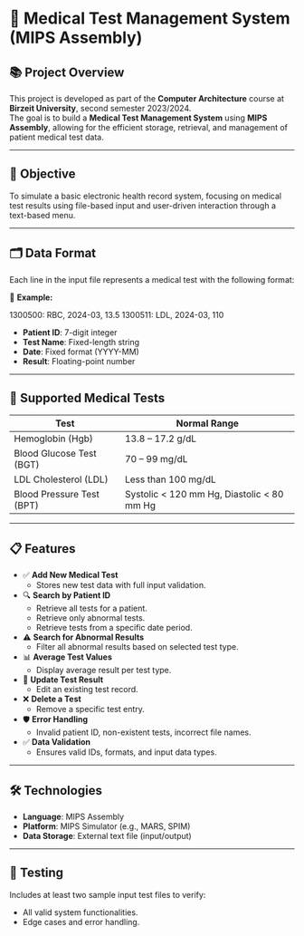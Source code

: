 # 🏥 Medical Test Management System (MIPS Assembly)

## 📚 Project Overview

This project is developed as part of the **Computer Architecture** course at **Birzeit University**, second semester 2023/2024.  
The goal is to build a **Medical Test Management System** using **MIPS Assembly**, allowing for the efficient storage, retrieval, and management of patient medical test data.

---

## 🎯 Objective

To simulate a basic electronic health record system, focusing on medical test results using file-based input and user-driven interaction through a text-based menu.

---

## 🗂️ Data Format

Each line in the input file represents a medical test with the following format:

📌 **Example:**

1300500: RBC, 2024-03, 13.5
1300511: LDL, 2024-03, 110


- **Patient ID**: 7-digit integer  
- **Test Name**: Fixed-length string  
- **Date**: Fixed format (YYYY-MM)  
- **Result**: Floating-point number

---

## 🧪 Supported Medical Tests

| Test                          | Normal Range                               |
|------------------------------|---------------------------------------------|
| Hemoglobin (Hgb)             | 13.8 – 17.2 g/dL                            |
| Blood Glucose Test (BGT)     | 70 – 99 mg/dL                               |
| LDL Cholesterol (LDL)        | Less than 100 mg/dL                         |
| Blood Pressure Test (BPT)    | Systolic < 120 mm Hg, Diastolic < 80 mm Hg |

---

## 📋 Features

- ✅ **Add New Medical Test**
  - Stores new test data with full input validation.
- 🔍 **Search by Patient ID**
  - Retrieve all tests for a patient.
  - Retrieve only abnormal tests.
  - Retrieve tests from a specific date period.
- ⚠️ **Search for Abnormal Results**
  - Filter all abnormal results based on selected test type.
- 📊 **Average Test Values**
  - Display average result per test type.
- 📝 **Update Test Result**
  - Edit an existing test record.
- ❌ **Delete a Test**
  - Remove a specific test entry.
- 🛡️ **Error Handling**
  - Invalid patient ID, non-existent tests, incorrect file names.
- ✅ **Data Validation**
  - Ensures valid IDs, formats, and input data types.

---

## 🛠 Technologies

- **Language**: MIPS Assembly
- **Platform**: MIPS Simulator (e.g., MARS, SPIM)
- **Data Storage**: External text file (input/output)

---

## 🧪 Testing

Includes at least two sample input test files to verify:
- All valid system functionalities.
- Edge cases and error handling.

